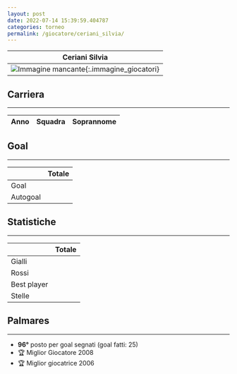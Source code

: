 ```yaml
---
layout: post
date: 2022-07-14 15:39:59.404787
categories: torneo
permalink: /giocatore/ceriani_silvia/
---
```

<link rel='stylesheets' href='./../assets/giocatori.css'>

| Ceriani Silvia |
|:-----:|
| ![Immagine mancante]('./../../assets/giocatori/ceriani_silvia.png){:.immagine_giocatori} |


## Carriera
----

|Anno|Squadra|Soprannome|
|:---:|---|---|



## Goal
----

| | Totale |
|---|---|
|Goal||0|
|Autogoal||0|


## Statistiche
----

| | Totale |
|---|---|
|Gialli||0|
|Rossi||0|
|Best player||0|
|Stelle||0|


## Palmares
----

- **96°** posto per goal segnati (goal fatti: 25)
- 🏆 Miglior Giocatore 2008
- 🏆 Miglior giocatrice 2006